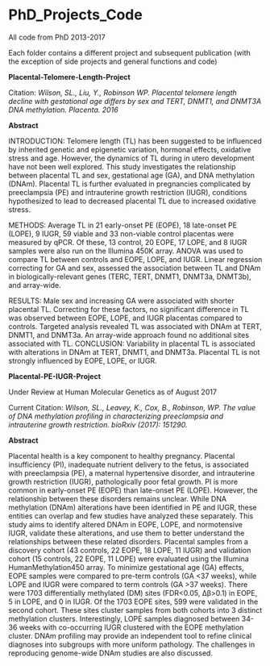 # PhD_Projects_Code
All code from PhD 2013-2017

Each folder contains a different project and subsequent publication (with the exception of side projects and general functions and code)

**Placental-Telomere-Length-Project**

Citation: *Wilson, SL., Liu, Y., Robinson WP. Placental telomere length decline with gestational age differs by sex and TERT, DNMT1, and DNMT3A DNA methylation. Placenta. 2016*

**Abstract**

INTRODUCTION:
Telomere length (TL) has been suggested to be influenced by inherited genetic and epigenetic variation, hormonal effects, oxidative stress and age. However, the dynamics of TL during in utero development have not been well explored. This study investigates the relationship between placental TL and sex, gestational age (GA), and DNA methylation (DNAm). Placental TL is further evaluated in pregnancies complicated by preeclampsia (PE) and intrauterine growth restriction (IUGR), conditions hypothesized to lead to decreased placental TL due to increased oxidative stress.

METHODS:
Average TL in 21 early-onset PE (EOPE), 18 late-onset PE (LOPE), 9 IUGR, 59 viable and 33 non-viable control placentas were measured by qPCR. Of these, 13 control, 20 EOPE, 17 LOPE, and 8 IUGR samples were also run on the Illumina 450K array. ANOVA was used to compare TL between controls and EOPE, LOPE, and IUGR. Linear regression correcting for GA and sex, assessed the association between TL and DNAm in biologically-relevant genes (TERC, TERT, DNMT1, DNMT3a, DNMT3b), and array-wide.

RESULTS:
Male sex and increasing GA were associated with shorter placental TL. Correcting for these factors, no significant difference in TL was observed between EOPE, LOPE, and IUGR placentas compared to controls. Targeted analysis revealed TL was associated with DNAm at TERT, DNMT1, and DNMT3a. An array-wide approach found no additional sites associated with TL.
CONCLUSION:
Variability in placental TL is associated with alterations in DNAm at TERT, DNMT1, and DNMT3a. Placental TL is not strongly influenced by EOPE, LOPE, or IUGR.

**Placental-PE-IUGR-Project**

Under Review at Human Molecular Genetics as of August 2017

Current Citation: *Wilson, SL., Leavey, K., Cox, B., Robinson, WP. The value of DNA methylation profiling in characterizing preeclampsia and intrauterine growth restriction. bioRxiv (2017): 151290.*

**Abstract**

Placental health is a key component to healthy pregnancy. Placental insufficiency (PI), inadequate nutrient delivery to the fetus, is associated with preeclampsia (PE), a maternal hypertensive disorder, and intrauterine growth restriction (IUGR), pathologically poor fetal growth. PI is more common in early-onset PE (EOPE) than late-onset PE (LOPE). However, the relationship between these disorders remains unclear. While DNA methylation (DNAm) alterations have been identified in PE and IUGR, these entities can overlap and few studies have analyzed these separately. This study aims to identify altered DNAm in EOPE, LOPE, and normotensive IUGR, validate these alterations, and use them to better understand the relationships between these related disorders. Placental samples from a discovery cohort (43 controls, 22 EOPE, 18 LOPE, 11 IUGR) and validation cohort (15 controls, 22 EOPE, 11 LOPE) were evaluated using the Illumina HumanMethylation450 array. To minimize gestational age (GA) effects, EOPE samples were compared to pre-term controls (GA <37 weeks), while LOPE and IUGR were compared to term controls (GA >37 weeks). There were 1703 differentially methylated (DM) sites (FDR<0.05, ∆β>0.1) in EOPE, 5 in LOPE, and 0 in IUGR. Of the 1703 EOPE sites, 599 were validated in the second cohort. These sites cluster samples from both cohorts into 3 distinct methylation clusters. Interestingly, LOPE samples diagnosed between 34-36 weeks with co-occurring IUGR clustered with the EOPE methylation cluster. DNAm profiling may provide an independent tool to refine clinical diagnoses into subgroups with more uniform pathology. The challenges in reproducing genome-wide DNAm studies are also discussed.
